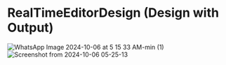 # RealTimeEditorDesign (Design with Output)

![WhatsApp Image 2024-10-06 at 5 15 33 AM-min (1)](https://github.com/user-attachments/assets/f4fb10aa-dc39-4f3c-bb33-0445603c7f7c)
![Screenshot from 2024-10-06 05-25-13](https://github.com/user-attachments/assets/732a8156-b9de-42b0-8165-7d2980969bd6)
